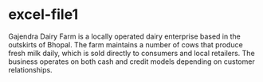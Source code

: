 # excel-file1
Gajendra Dairy Farm is a locally operated dairy enterprise based in the outskirts of Bhopal. The farm maintains a number of cows that produce fresh milk daily, which is sold directly to consumers and local retailers. The business operates on both cash and credit models depending on customer relationships.  
